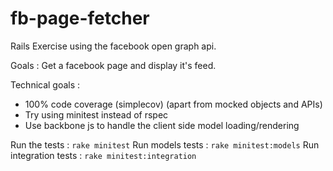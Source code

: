 fb-page-fetcher
===============

Rails Exercise using the facebook open graph api.

Goals : Get a facebook page and display it's feed.

Technical goals :
* 100% code coverage (simplecov) (apart from mocked objects and APIs)
* Try using minitest instead of rspec
* Use backbone js to handle the client side model loading/rendering

Run the tests : `rake minitest`
Run models tests : `rake minitest:models`
Run integration tests : `rake minitest:integration`

